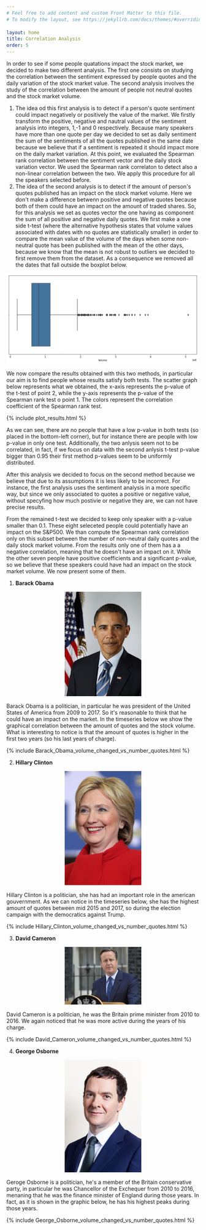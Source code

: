 ```yaml
---
# Feel free to add content and custom Front Matter to this file.
# To modify the layout, see https://jekyllrb.com/docs/themes/#overriding-theme-defaults

layout: home
title: Correlation Analysis
order: 5
---
```


In order to see if some people quatations impact the stock market, we decided to make two different analysis. The first one consists on studying the correlation between the sentiment expressed by people quotes and the daily variation of the stock market value. The second analysis involves the study of the correlation between the amount of people not neutral quotes and the stock market volume. 

1.  The idea od this first analysis is to detect if a person's quote sentiment could impact negatively or positively the value of the market. We firstly transform the positive, negative and nautral values of the sentiment analysis into integers, 1,-1 and 0 respectively. Because many speakers have more than one quote per day we decided to set as daily sentiment the sum of the sentiments of all the quotes published in the same date because we believe that if a sentiment is repeated it should impact more on the daily market variation. At this point, we evaluated the Spearman rank correlation between the sentiment vector and the daily stock variation vector. We used the Spearman rank correlaton to detect also a non-linear correlation between the two. We apply this procedure for all the speakers selected before.
2.  The idea of the second analysis is to detect if the amount of person's quotes published has an impact on the stock market volume. Here we don't make a difference betwenn positive and negative quotes because both of them could have an impact on the amount of traded shares. So, for this analysis we set as quotes vector the one having as component the sum of all positive and negative daily quotes. We first make a one side t-test (where the alternative hypothesis states that volume values associated with dates with no quotes are statistically smaller) in order to compare the mean value of the volume of the days when some non-neutral quote has been published with the mean of the other days, because we know that the mean is not robust to outliers we decided to first remove them from the dataset. As a consequence we removed all the dates that fall outside the boxplot below. 

![boxplot](./images/boxplot.png "boxplot")

We now compare the results obtained with this two methods, in particular our aim is to find people whose results satisfy both tests. The scatter graph below represents what we obtained, the x-axis represents the p-value of the t-test of point 2, while the y-axis represents the p-value of the Spearman rank test o point 1. The colors represent the correlation coefficient of the Spearman rank test. 

{% include plot_results.html %}

As we can see, there are no people that have a low p-value in both tests (so placed in the bottom-left corner), but for instance there are people with low p-value in only one test. Additionally, the two anlysis seem not to be correlated, in fact, if we focus on data with the second anlysis t-test p-value bigger than 0.95 their first method p-values seem to be uniformly distributed. 

After this analysis we decided to focus on the second method because we believe that due to its assumptions it is less likely to be incorrect. For instance, the first analysis uses the sentiment analysis in a more specific way, but since we only associated to quotes a positive or negative value, without specyfing how much postivie or negative they are, we can not have precise results.   

From the remained t-test we decided to keep only speaker with a p-value smaller than 0.1. These eight seleceted people could potentially have an impact on the S&P500. We than compute the Spearman rank correlation only on this subset between the number of non-neutral daily quotes and the daily stock market volume. From the results only one of them has a a negative correlation, meaning that he doesn't have an impact on it. While the other seven people have positive coefficients and a significant p-value, so we believe that these speakers could have had an impact on the stock market volume. We now present some of them.

1. __Barack Obama__
<p align="center">
<img src="./images/obama.jpg" alt="drawing" width="200"/>
</p>

Barack Obama is a politician, in particular he was president of the United States of America from 2009 to 2017. So it's reasonable to think that he could have an impact on the market. In the timeseries below we show the graphical correlation between the amount of quotes and the stock volume. What is interesting to notice is that the amount of quotes is higher in the first two years (so his last years of charge).

{% include Barack_Obama_volume_changed_vs_number_quotes.html %}

2. __Hillary Clinton__
<p align="center">
<img src="./images/clinton.jpg" alt="drawing" width="200"/>
</p>

Hillary Clinton is a politician, she has had an important role in the american gouvernment. As we can notice in the timeseries below, she has the highest amount of quotes between mid 2015 and 2017, so during the election campaign with the democratics against Trump.

{% include Hillary_Clinton_volume_changed_vs_number_quotes.html %}

3. __David Cameron__
<p align="center">
<img src="./images/cameron.jpg" alt="drawing" width="200"/>
</p>

David Cameron is a politician, he was the Britain prime minister from 2010 to 2016. We again noticed that he was more active during the years of his charge.

{% include David_Cameron_volume_changed_vs_number_quotes.html %}

4. __George Osborne__
<p align="center">
<img src="./images/osborne.jpg" alt="drawing" width="200"/>
</p>

Geroge Osborne is a politician, he's a member of the Britain conservative party, in particular he was Chancellor of the Exchequer from 2010 to 2016, menaning that he was the finance minister of England during those years. In fact, as it is shown in the graphic below, he has his highest peaks during those years.

{% include George_Osborne_volume_changed_vs_number_quotes.html %}
 
